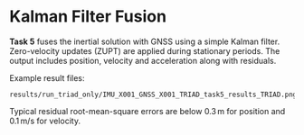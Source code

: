 # Kalman Filter Fusion

**Task&nbsp;5** fuses the inertial solution with GNSS using a simple Kalman filter. Zero-velocity updates (ZUPT) are applied during stationary periods. The output includes position, velocity and acceleration along with residuals.

Example result files:

```
results/run_triad_only/IMU_X001_GNSS_X001_TRIAD_task5_results_TRIAD.png
```

Typical residual root-mean-square errors are below $0.3\,\mathrm{m}$ for position and $0.1\,\mathrm{m/s}$ for velocity.
